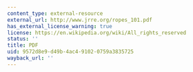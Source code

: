```yaml
---
content_type: external-resource
external_url: http://www.jrre.org/ropes_101.pdf
has_external_license_warning: true
license: https://en.wikipedia.org/wiki/All_rights_reserved
status: ''
title: PDF
uid: 9572d8e9-d49b-4ac4-9102-0759a3835725
wayback_url: ''
---
```

